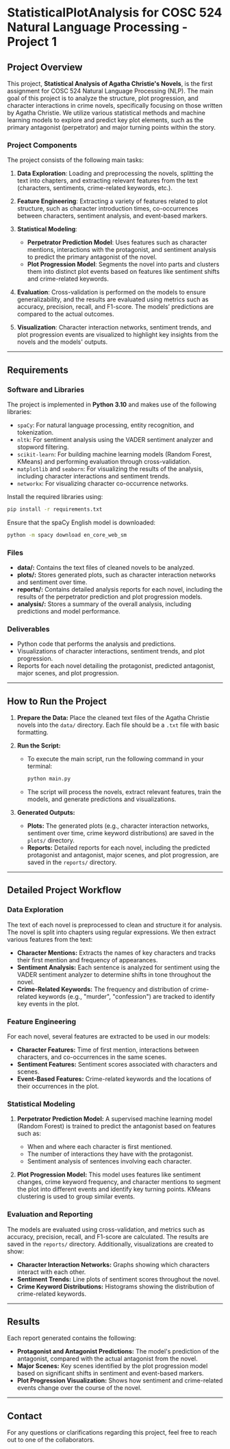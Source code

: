 # StatisticalPlotAnalysis for COSC 524 Natural Language Processing - Project 1


## Project Overview

This project, **Statistical Analysis of Agatha Christie's Novels**, is the first assignment for COSC 524 Natural Language Processing (NLP). The main goal of this project is to analyze the structure, plot progression, and character interactions in crime novels, specifically focusing on those written by Agatha Christie. We utilize various statistical methods and machine learning models to explore and predict key plot elements, such as the primary antagonist (perpetrator) and major turning points within the story.

### Project Components

The project consists of the following main tasks:

1. **Data Exploration**: Loading and preprocessing the novels, splitting the text into chapters, and extracting relevant features from the text (characters, sentiments, crime-related keywords, etc.).
   
2. **Feature Engineering**: Extracting a variety of features related to plot structure, such as character introduction times, co-occurrences between characters, sentiment analysis, and event-based markers.

3. **Statistical Modeling**:
   - **Perpetrator Prediction Model**: Uses features such as character mentions, interactions with the protagonist, and sentiment analysis to predict the primary antagonist of the novel.
   - **Plot Progression Model**: Segments the novel into parts and clusters them into distinct plot events based on features like sentiment shifts and crime-related keywords.

4. **Evaluation**: Cross-validation is performed on the models to ensure generalizability, and the results are evaluated using metrics such as accuracy, precision, recall, and F1-score. The models’ predictions are compared to the actual outcomes.

5. **Visualization**: Character interaction networks, sentiment trends, and plot progression events are visualized to highlight key insights from the novels and the models' outputs.

---

## Requirements

### Software and Libraries

The project is implemented in **Python 3.10** and makes use of the following libraries:
- `spaCy`: For natural language processing, entity recognition, and tokenization.
- `nltk`: For sentiment analysis using the VADER sentiment analyzer and stopword filtering.
- `scikit-learn`: For building machine learning models (Random Forest, KMeans) and performing evaluation through cross-validation.
- `matplotlib` and `seaborn`: For visualizing the results of the analysis, including character interactions and sentiment trends.
- `networkx`: For visualizing character co-occurrence networks.

Install the required libraries using:
```bash
pip install -r requirements.txt
```

Ensure that the spaCy English model is downloaded:
```bash
python -m spacy download en_core_web_sm
```

### Files

- **data/:**  Contains the text files of cleaned novels to be analyzed.
- **plots/:** Stores generated plots, such as character interaction networks and sentiment over time.
- **reports/:** Contains detailed analysis reports for each novel, including the results of the perpetrator prediction and plot progression models.
- **analysis/:** Stores a summary of the overall analysis, including predictions and model performance.

### Deliverables

- Python code that performs the analysis and predictions.
- Visualizations of character interactions, sentiment trends, and plot progression.
- Reports for each novel detailing the protagonist, predicted antagonist, major scenes, and plot progression.

---

## How to Run the Project

1. **Prepare the Data:** Place the cleaned text files of the Agatha Christie novels into the `data/` directory. Each file should be a `.txt` file with basic formatting.

2. **Run the Script:**

   - To execute the main script, run the following command in your terminal:
     ```bash
     python main.py
     ```
   - The script will process the novels, extract relevant features, train the models, and generate predictions and visualizations.
  
3. **Generated Outputs:**

   - **Plots:** The generated plots (e.g., character interaction networks, sentiment over time, crime keyword distributions) are saved in the `plots/` directory.
   - **Reports:** Detailed reports for each novel, including the predicted protagonist and antagonist, major scenes, and plot progression, are saved in the `reports/` directory.

---

## Detailed Project Workflow

### Data Exploration

The text of each novel is preprocessed to clean and structure it for analysis. The novel is split into chapters using regular expressions. We then extract various features from the text:

   - **Character Mentions:** Extracts the names of key characters and tracks their first mention and frequency of appearances.
   - **Sentiment Analysis:** Each sentence is analyzed for sentiment using the VADER sentiment analyzer to determine shifts in tone throughout the novel.
   - **Crime-Related Keywords:** The frequency and distribution of crime-related keywords (e.g., "murder", "confession") are tracked to identify key events in the plot.

### Feature Engineering

For each novel, several features are extracted to be used in our models:

   - **Character Features:** Time of first mention, interactions between characters, and co-occurrences in the same scenes.
   - **Sentiment Features:** Sentiment scores associated with characters and scenes.
   - **Event-Based Features:** Crime-related keywords and the locations of their occurrences in the plot.

### Statistical Modeling

1. **Perpetrator Prediction Model:** A supervised machine learning model (Random Forest) is trained to predict the antagonist based on features such as:

   - When and where each character is first mentioned.
   - The number of interactions they have with the protagonist.
   - Sentiment analysis of sentences involving each character.

2. **Plot Progression Model:** This model uses features like sentiment changes, crime keyword frequency, and character mentions to segment the plot into different events and identify key turning points. KMeans clustering is used to group similar events.

### Evaluation and Reporting

The models are evaluated using cross-validation, and metrics such as accuracy, precision, recall, and F1-score are calculated. The results are saved in the `reports/` directory. Additionally, visualizations are created to show:

- **Character Interaction Networks:** Graphs showing which characters interact with each other.
- **Sentiment Trends:** Line plots of sentiment scores throughout the novel.
- **Crime Keyword Distributions:** Histograms showing the distribution of crime-related keywords.

---

## Results

Each report generated contains the following:

- **Protagonist and Antagonist Predictions:** The model's prediction of the antagonist, compared with the actual antagonist from the novel.
- **Major Scenes:** Key scenes identified by the plot progression model based on significant shifts in sentiment and event-based markers.
- **Plot Progression Visualization:** Shows how sentiment and crime-related events change over the course of the novel.

---

## Contact

For any questions or clarifications regarding this project, feel free to reach out to one of the collaborators.

